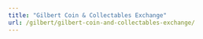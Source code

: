 ```yaml
---
title: "Gilbert Coin & Collectables Exchange"
url: /gilbert/gilbert-coin-and-collectables-exchange/
---
```

